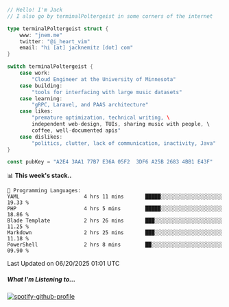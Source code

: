 ```go
// Hello! I'm Jack
// I also go by terminalPoltergeist in some corners of the internet

type terminalPoltergeist struct {
    www: "jnem.me"
    twitter: "@i_heart_vim"
    email: "hi [at] jacknemitz [dot] com"
}

switch terminalPoltergeist {
    case work:
        "Cloud Engineer at the University of Minnesota"
    case building:
        "tools for interfacing with large music datasets"
    case learning:
        "gRPC, Laravel, and PAAS architecture"
    case likes:
        "premature optimization, technical writing, \
        independent web-design, TUIs, sharing music with people, \
        coffee, well-documented apis"
    case dislikes:
        "politics, clutter, lack of communication, inactivity, Java"
}

const pubKey = "A2E4 3AA1 77B7 E36A 05F2  3DF6 A25B 2683 4BB1 E43F"
```

<!--START_SECTION:waka-->
📊 **This week's stack..** 

```text
💬 Programming Languages: 
YAML                     4 hrs 11 mins       █████░░░░░░░░░░░░░░░░░░░░   19.33 % 
PHP                      4 hrs 5 mins        █████░░░░░░░░░░░░░░░░░░░░   18.86 % 
Blade Template           2 hrs 26 mins       ███░░░░░░░░░░░░░░░░░░░░░░   11.25 % 
Markdown                 2 hrs 25 mins       ███░░░░░░░░░░░░░░░░░░░░░░   11.18 % 
PowerShell               2 hrs 8 mins        ██░░░░░░░░░░░░░░░░░░░░░░░   09.90 % 
```


 Last Updated on 06/20/2025 01:01 UTC
<!--END_SECTION:waka-->

##### What I'm Listening to...

[![spotify-github-profile](https://jnem.me/listening-item?maxAge=2592000)](https://jnem.me/listening)
